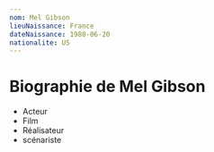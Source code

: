 ```yaml
---
nom: Mel Gibson
lieuNaissance: France
dateNaissance: 1980-06-20
nationalite: US
---
```


# Biographie de Mel Gibson

- Acteur
- Film
- Réalisateur
- scénariste
